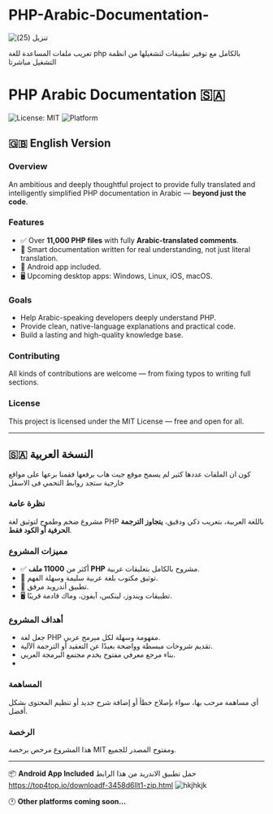# PHP-Arabic-Documentation-
![تنزيل (25)](https://github.com/user-attachments/assets/1c4c4033-377a-483e-b0ee-ce8b0f4d996a)

تعريب ملفات المساعدة للغة php بالكامل مع توفير تطبيقات لتشغيلها من انظمة التشغيل مباشرتا
# PHP Arabic Documentation 🇸🇦

![License: MIT](https://img.shields.io/badge/License-MIT-green.svg)
![Platform](https://img.shields.io/badge/platform-Android%20%7C%20Win%20%7C%20Linux%20%7C%20iOS%20%7C%20macOS-lightgrey)





## 🇬🇧 English Version

### Overview

An ambitious and deeply thoughtful project to provide fully translated and intelligently simplified PHP documentation in Arabic — **beyond just the code**.

### Features

- ✅ Over **11,000 PHP files** with fully **Arabic-translated comments**.
- 📘 Smart documentation written for real understanding, not just literal translation.
- 📱 Android app included.
- 🖥️ Upcoming desktop apps: Windows, Linux, iOS, macOS.

### Goals

- Help Arabic-speaking developers deeply understand PHP.
- Provide clean, native-language explanations and practical code.
- Build a lasting and high-quality knowledge base.

### Contributing

All kinds of contributions are welcome — from fixing typos to writing full sections.

### License

This project is licensed under the MIT License — free and open for all.

---

## 🇸🇦 النسخة العربية
كون ان الملفات عددها كثير لم يسمح موقع جيت هاب برفعها فقمنا برعها على مواقع خارجية ستجد روابط التحمي فى الاسفل 

### نظرة عامة


مشروع ضخم وطموح لتوثيق لغة PHP باللغة العربية، بتعريب ذكي ودقيق، **يتجاوز الترجمة الحرفية أو الكود فقط**.

### مميزات المشروع

- ✅ أكثر من **11000 ملف PHP** مشروح بالكامل بتعليقات عربية.
- 📘 توثيق مكتوب بلغة عربية سليمة وسهلة الفهم.
- 📱 تطبيق أندرويد مرفق.
- 🖥️ تطبيقات ويندوز، لينكس، آيفون، وماك قادمة قريبًا.

### أهداف المشروع

- جعل لغة PHP مفهومة وسهلة لكل مبرمج عربي.
- تقديم شروحات مبسطة وواضحة بعيدًا عن التعقيد أو الترجمة الآلية.
- بناء مرجع معرفي مفتوح يخدم مجتمع البرمجة العربي.
- 

### المساهمة

أي مساهمة مرحب بها، سواء بإصلاح خطأ أو إضافة شرح جديد أو تنظيم المحتوى بشكل أفضل.

### الرخصة

هذا المشروع مرخص برخصة MIT ومفتوح المصدر للجميع.

---

📦 **Android App Included**  حمل تطبيق الاندريد من هذا الرابط 
https://top4top.io/downloadf-3458d6llt1-zip.html
![hkjhkjk](https://github.com/user-attachments/assets/42afcf4d-d006-4934-8a6d-2e2556a0410d)

🕐 **Other platforms coming soon...**



